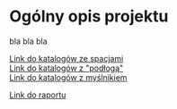 # Ogólny opis projektu
bla bla bla  

[Link do katalogów ze spacjami](01%20Analiza%20specyfikacji/Niescisłosci_pol87.pdf)  
[Link do katalogów z "podłogą"](01_Analiza_specyfikacji/pl.txt)  
[Link do katalogów z myślnikiem](01-Analiza-specyfikacji/pl.txt)   

[Link do raportu](07%20Raporty/testrail-report-3.pdf)
